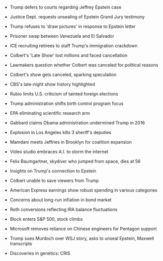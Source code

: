- Trump defers to courts regarding Jeffrey Epstein case
- Justice Dept. requests unsealing of Epstein Grand Jury testimony
- Trump refuses to 'draw pictures' in response to Epstein letter
- Prisoner swap between Venezuela and El Salvador
- ICE recruiting retirees to staff Trump's immigration crackdown

- Colbert's 'Late Show' lost millions and faced cancellation
- Lawmakers question whether Colbert was canceled for political reasons
- Colbert's show gets canceled, sparking speculation
- CBS's late-night show history highlighted

- Rubio limits U.S. criticism of tainted foreign elections
- Trump administration shifts birth control program focus
- EPA eliminating scientific research arm

- Gabbard claims Obama administration undermined Trump in 2016
- Explosion in Los Angeles kills 3 sheriff's deputies
- Mamdani meets Jeffries in Brooklyn for coalition expansion
- Video studio embraces A.I. to storm the internet

- Felix Baumgartner, skydiver who jumped from space, dies at 56
- Insights on Trump's connection to Epstein
- Colbert unable to save viewers from Trump

- American Express earnings show robust spending in various categories
- Concerns about long-run inflation in bond market
- Roth conversions reflecting IRA balance fluctuations

- Block enters S&P 500, stock climbs
- Microsoft removes reliance on Chinese engineers for Pentagon support
- Trump sues Murdoch over WSJ story, asks to unseal Epstein, Maxwell transcripts

- Discoveries in genetics: CRIS